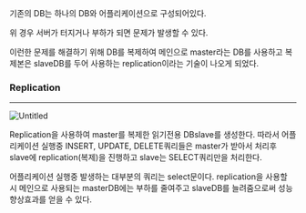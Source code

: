 기존의 DB는 하나의 DB와 어플리케이션으로 구성되어있다.

위 경우 서버가 터지거나 부하가 되면 문제가 발생할 수 있다.

이런한 문제를 해결하기 위해 DB를 복제하여 메인으로 master라는 DB를 사용하고 복제본은 slaveDB를 두어 사용하는 replication이라는 기술이 나오게 되었다.

### Replication

---

![Untitled](https://s3-us-west-2.amazonaws.com/secure.notion-static.com/aaf1813f-d491-443d-85fe-b78f9d9308c6/Untitled.png)

Replication을 사용하여 master를 복제한 읽기전용 DBslave를 생성한다. 따라서 어플리케이션 실행중 INSERT, UPDATE, DELETE쿼리들은 master가 받아서 처리후 slave에 replication(복제)을 진행하고 slave는 SELECT쿼리만을 처리한다.

어플리케이션 실행중 발생하는 대부분의 쿼리는 select문이다. replication을 사용할 시 메인으로 사용되는 masterDB에는 부하를 줄여주고 slaveDB를 늘려줌으로써 성능향상효과를 얻을 수 있다.
